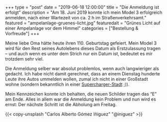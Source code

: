 +++
type = "post"
date = "2019-06-18 12:00:00"
title = "Die Anmeldung ist erfolgt"
description = "Am 18. Juni 2019 konnte ich mein Model 3 erfolgreich anmelden, nach einer Wartezeit von ca. 2 h im Straßenverkehrsamt."
featured = "ampelanlage-gruenes-licht.jpg"
featuredalt = "Grünes Licht auf einer Ampelanlage vor dem Himmel"
categories = ["Bestellung & Vorfreude"]
+++

Meine liebe Oma hätte heute ihren 110. Geburtstag gefeiert. Mein Model 3 wird für den Rest seines Autolebens dieses Datum als Erstzulassung tragen – und auch wenn es unter dem Strich nur ein Datum ist, bedeutet es mir trotzdem sehr viel.

Die Anmeldung selber war absolut problemlos, wenn auch langwieriger als gedacht. Ich habe nicht damit gerechnet, dass an einem Dienstag hunderte Leute ihre Autos ummelden wollen, zumal ich nicht in einer Großstadt wohne (sondern bekanntlich in einer [Supercharger-Stadt](/ueber-mich/) ;)).

Mein Kennzeichen konnte ich behalten, die neuen Schilder tragen das “E” am Ende. Alles in allem war die Anmeldung kein Problem und nun wird es ernst: Der nächste Schritt ist die Abholung am Freitag.

{{< copy-unsplash "Carlos Alberto Gómez Iñiguez" "@iniguez" >}}
